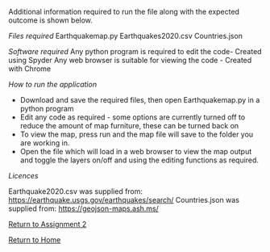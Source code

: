 Additional information required to run the file along with the expected outcome is shown below.

*Files required*
Earthquakemap.py
Earthquakes2020.csv
Countries.json

*Software required*
Any python program is required to edit the code- Created using Spyder
Any web browser is suitable for viewing the code - Created with Chrome

*How to run the application*

- Download and save the required files, then open Earthquakemap.py in a python program
- Edit any code as required - some options are currently turned off to reduce the amount of map furniture, these can be turned back on
- To view the map, press run and the map file will save to the folder you are working in.
- Open the file which will load in a web browser to view the map output and toggle the layers on/off and using the editing functions as required.


*Licences*

Earthquake2020.csv was supplied from: https://earthquake.usgs.gov/earthquakes/search/
Countries.json was supplied from: https://geojson-maps.ash.ms/

[Return to Assignment 2](https://daisymay55.github.io/Assignment2.html)

[Return to Home](https://daisymay55.github.io/home.html)
